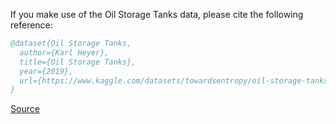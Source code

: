 If you make use of the Oil Storage Tanks data, please cite the following reference:

``` bibtex 
@dataset{Oil Storage Tanks,
  author={Karl Heyer},
  title={Oil Storage Tanks},
  year={2019},
  url={https://www.kaggle.com/datasets/towardsentropy/oil-storage-tanks}
}
```

[Source](https://www.kaggle.com/datasets/towardsentropy/oil-storage-tanks)